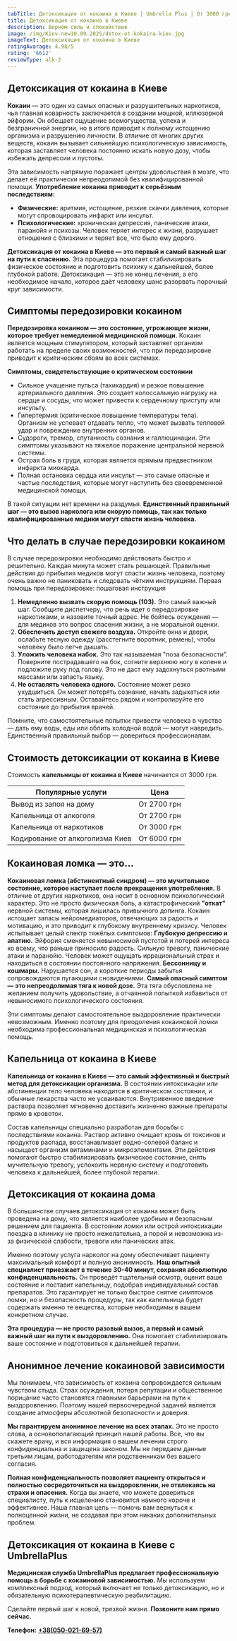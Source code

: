 ```yaml
---
tabTitle: Детоксикация от кокаина в Киеве | Umbrella Plus | От 3000 грн
title: Детоксикация от кокаина в Киеве
description: Вернём силы и спокойствие
image: /img/Kiev-new10.09.2025/detox-ot-kokaina-kiev.jpg
imageText: Детоксикация от кокаина в Киеве
ratingAvarage: 4.98/5
rating: '6612'
reviewType: alk-2
---
```


## Детоксикация от кокаина в Киеве

**Кокаин** — это один из самых опасных и разрушительных наркотиков, чья главная коварность заключается в создании мощной, иллюзорной эйфории. Он обещает ощущение всемогущества, успеха и безграничной энергии, но в итоге приводит к полному истощению организма и разрушению личности. В отличие от многих других веществ, кокаин вызывает сильнейшую психологическую зависимость, которая заставляет человека постоянно искать новую дозу, чтобы избежать депрессии и пустоты.

Эта зависимость напрямую поражает центры удовольствия в мозге, что делает её практически непреодолимой без квалифицированной помощи. **Употребление кокаина приводит к серьёзным последствиям:**

* **Физические:** аритмия, истощение, резкие скачки давления, которые могут спровоцировать инфаркт или инсульт.
* **Психологические:** хроническая депрессия, панические атаки, паранойя и психозы. Человек теряет интерес к жизни, разрушает отношения с близкими и теряет все, что было ему дорого.

**Детоксикация от кокаина в Киеве — это первый и самый важный шаг на пути к спасению.** Эта процедура помогает стабилизировать физическое состояние и подготовить психику к дальнейшей, более глубокой работе. Детоксикация — это не конец лечения, а его необходимое начало, которое даёт человеку шанс разорвать порочный круг зависимости.

## Симптомы передозировки кокаином

**Передозировка кокаином — это состояние, угрожающее жизни, которое требует немедленной медицинской помощи.** Кокаин является мощным стимулятором, который заставляет организм работать на пределе своих возможностей, что при передозировке приводит к критическим сбоям во всех системах.

**Симптомы, свидетельствующие о критическом состоянии**

* Сильное учащение пульса (тахикардия) и резкое повышение артериального давления. Это создает колоссальную нагрузку на сердце и сосуды, что может привести к сердечному приступу или инсульту.
* Гипертермия (критическое повышение температуры тела). Организм не успевает отдавать тепло, что может вызвать тепловой удар и повреждение внутренних органов.
* Судороги, тремор, спутанность сознания и галлюцинации. Эти симптомы указывают на тяжелое поражение центральной нервной системы.
* Острая боль в груди, которая является прямым предвестником инфаркта миокарда.
* Полная остановка сердца или инсульт — это самые опасные и частые последствия, которые могут наступить без своевременной медицинской помощи.

В такой ситуации нет времени на раздумья. **Единственный правильный шаг — это вызов нарколога или скорую помощь, так как только квалифицированные медики могут спасти жизнь человека.**

## Что делать в случае передозировки кокаином

В случае передозировки необходимо действовать быстро и решительно. Каждая минута может стать решающей. Правильные действия до прибытия медиков могут спасти жизнь человека, поэтому очень важно не паниковать и следовать чётким инструкциям. Первая помощь при передозировке: пошаговая инструкция

1. **Немедленно вызвать скорую помощь (103).** Это самый важный шаг. Сообщите диспетчеру, что речь идет о передозировке наркотиками, и назовите точный адрес. Не бойтесь осуждения — для медиков это вопрос спасения жизни, а не моральной оценки.
2. **Обеспечить доступ свежего воздуха.** Откройте окна и двери, ослабьте тесную одежду (расстегните воротник, ремень), чтобы человеку было легче дышать.
3. **Уложить человека набок.** Это так называемая "поза безопасности". Поверните пострадавшего на бок, согните верхнюю ногу в колене и подложите руку под голову. Это не даст ему задохнуться рвотными массами или запасть языку.
4. **Не оставлять человека одного.** Состояние может резко ухудшиться. Он может потерять сознание, начать задыхаться или стать агрессивным. Оставайтесь рядом и контролируйте его состояние до прибытия врачей.

Помните, что самостоятельные попытки привести человека в чувство — дать ему воды, еды или облить холодной водой — могут навредить. Единственный правильный выбор — довериться профессионалам.

## Стоимость детоксикации от кокаина в Киеве

Стоимость **капельницы от кокаина в Киеве** начинается от 3000 грн.

| Популярные услуги               | Цена        |
| ------------------------------- | ----------- |
| Вывод из запоя на дому          | От 2700 грн |
| Капельница от алкоголя          | От 2700 грн |
| Капельница от наркотиков        | От 3000 грн |
| Кодирование от алкоголизма Киев | От 6000 грн |

## Кокаиновая ломка — это...

**Кокаиновая ломка (абстинентный синдром) — это мучительное состояние, которое наступает после прекращения употребления.** В отличие от других наркотиков, она носит в основном психологический характер. Это не просто физическая боль, а катастрофический **"откат"** нервной системы, которая лишилась привычного допинга. Кокаин истощает запасы нейромедиаторов, отвечающих за радость и мотивацию, и это приводит к глубокому внутреннему кризису. Человек испытывает целый спектр тяжёлых симптомов: **Глубокую депрессию и апатию.** Эйфория сменяется невыносимой пустотой и потерей интереса ко всему, что раньше приносило радость. Сильную тревогу, панические атаки и паранойю. Человек может ощущать иррациональный страх и находиться в состоянии постоянного напряжения. **Бессонницу и кошмары.** Нарушается сон, а короткие периоды забытья сопровождаются пугающими сновидениями. **Самый опасный симптом — это непреодолимая тяга к новой дозе.** Эта тяга обусловлена не желанием получить удовольствие, а отчаянной попыткой избавиться от невыносимого психологического состояния.

Эти симптомы делают самостоятельное выздоровление практически невозможным. Именно поэтому для преодоления кокаиновой ломки необходима профессиональная медицинская и психологическая помощь.

## Капельница от кокаина в Киеве

**Капельница от кокаина в Киеве — это самый эффективный и быстрый метод для детоксикации организма.** В состоянии интоксикации или абстиненции тело человека находится в критическом состоянии, и обычные лекарства часто не усваиваются. Внутривенное введение раствора позволяет мгновенно доставить жизненно важные препараты прямо в кровоток.

Состав капельницы специально разработан для борьбы с последствиями кокаина. Раствор активно очищает кровь от токсинов и продуктов распада, восстанавливает водно-солевой баланс и насыщает организм витаминами и микроэлементами. Эти действия помогают быстро стабилизировать физическое состояние, снять мучительную тревогу, успокоить нервную систему и подготовить человека к дальнейшей, более глубокой терапии.

## Детоксикация от кокаина дома

В большинстве случаев детоксикация от кокаина может быть проведена на дому, что является наиболее удобным и безопасным решением для пациента. В состоянии ломки или острой интоксикации поездка в клинику не просто нежелательна, а порой и невозможна из-за физической слабости, тревоги или панических атак.

Именно поэтому услуга нарколог на дому обеспечивает пациенту максимальный комфорт и полную анонимность. **Наш опытный специалист приезжает в течение 30-40 минут, сохраняя абсолютную конфиденциальность.** Он проведёт тщательный осмотр, оценит ваше состояние и поставит капельницу, подобрав индивидуальный состав препаратов. Это гарантирует не только быстрое снятие симптомов ломки, но и безопасность процедуры, так как капельница будет содержать именно те вещества, которые необходимы в вашем конкретном случае.

**Эта процедура — не просто разовый вызов, а первый и самый важный шаг на пути к выздоровлению.** Она помогает стабилизировать ваше состояние и подготовиться к дальнейшей терапии.

## Анонимное лечение кокаиновой зависимости

Мы понимаем, что зависимость от кокаина сопровождается сильным чувством стыда. Страх осуждения, потеря репутации и общественное порицание часто становятся главными барьерами на пути к выздоровлению. Поэтому нашей первоочередной задачей является создание атмосферы абсолютной безопасности и доверия.

**Мы гарантируем анонимное лечение на всех этапах.** Это не просто слова, а основополагающий принцип нашей работы. Все, что вы скажете врачу, и вся информация о вашем лечении строго конфиденциальна и защищена законом. Мы не передаем данные третьим лицам, работодателям или родственникам без вашего согласия.

**Полная конфиденциальность позволяет пациенту открыться и полностью сосредоточиться на выздоровлении, не отвлекаясь на страхи и опасения.** Когда вы знаете, что можете довериться специалисту, путь к исцелению становится намного короче и эффективнее. Наша главная цель — помочь вам вернуться к полноценной жизни, не создавая при этом никаких дополнительных проблем.

## Детоксикация от кокаина в Киеве с UmbrellaPlus

**Медицинская служба UmbrellaPlus предлагает профессиональную помощь в борьбе с кокаиновой зависимостью.** Мы используем комплексный подход, который включает не только детоксикацию, но и обязательную психотерапевтическую реабилитацию.

Сделайте первый шаг к новой, трезвой жизни. **Позвоните нам прямо сейчас.**

**Телефон:** **[+38(050-021-69-57)](tel:0500216957)**
